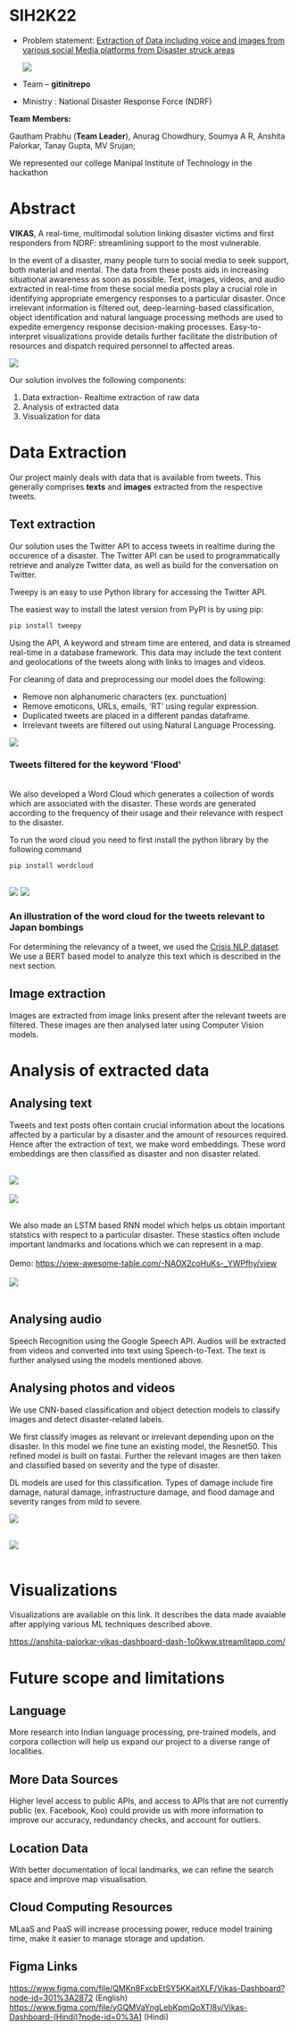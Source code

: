 # SIH2K22

- Problem statement: [Extraction of Data including voice and images from various social Media platforms from Disaster struck areas](https://vikas-066f8f.webflow.io/)

    <img src = "https://education21.in/wp-content/uploads/2022/02/sih.png">

- Team – <b>gitinitrepo</b>
- Ministry : National Disaster Response Force (NDRF)

<b>Team Members:</b>

Gautham Prabhu (<b>Team Leader</b>), Anurag Chowdhury, Soumya A R, Anshita Palorkar, Tanay Gupta, MV Srujan;

We represented our college Manipal Institute of Technology in the hackathon

# Abstract

<b>VIKAS</b>, A real-time, multimodal solution linking disaster victims and first responders from NDRF: streamlining support to the most vulnerable.

In the event of a disaster, many people turn to social media to seek support, both material and mental. The data from these posts aids in increasing situational awareness as soon as possible. Text, images, videos, and audio extracted in real-time from these social media posts play a crucial role in identifying appropriate emergency responses to a particular disaster. Once irrelevant information is filtered out, deep-learning-based classification, object identification and natural language processing methods are used to expedite emergency response decision-making
processes. Easy-to-interpret visualizations provide details further facilitate the distribution of resources and dispatch required personnel to affected areas.

<img src="https://i.imgur.com/78tP0Gk.png">



<br>

Our solution involves the following components:

1) Data extraction- Realtime extraction of raw data 
2) Analysis of extracted data
3) Visualization for data
   
# Data Extraction

Our project mainly deals with data that is available from tweets. This generally comprises <b>texts</b> and <b>images</b> extracted from the respective tweets.

## Text extraction
Our solution uses the Twitter API to access tweets in realtime during the occurence of a disaster. The Twitter API can be used to programmatically retrieve and analyze Twitter data, as well as build for the conversation on Twitter.

Tweepy is an easy to use Python library for accessing the Twitter API. 

The easiest way to install the latest version from PyPI is by using pip:

```bash
pip install tweepy
```

Using the API, A keyword and stream time are entered, and data is streamed real-time in a database framework. This data may include the text content and geolocations of the tweets along with links to images and videos.

For cleaning of data and preprocessing our model does the following:

- Remove non alphanumeric characters (ex. punctuation)
- Remove emoticons, URLs, emails, ‘RT’ using regular expression.
- Duplicated tweets are placed in a different pandas dataframe.
- Irrelevant tweets are filtered out using Natural Language Processing.

 <img src="https://i.imgur.com/q4BZpG0.png"> 

 ### Tweets filtered for the keyword 'Flood' 
<br>
We also developed a Word Cloud which generates a collection of words which are associated with the disaster. These words are generated according to the frequency of their usage and their relevance with respect to the disaster.<br>

To run the word cloud you need to first install the python library by the following command

    pip install wordcloud

<br>

<img src="https://i.imgur.com/wEtRtGh.png"> 


<img src="https://i.imgur.com/oLqYSNT.png"> 

### An illustration of the word cloud for the tweets relevant to Japan bombings 


For determining the relevancy of a tweet, we used the [Crisis NLP dataset](https://crisisnlp.qcri.org/). We use a BERT based model to analyze this text which is described in the next section.

## Image extraction

Images are extracted from image links present after the relevant tweets are filtered. These images are then analysed later using Computer Vision models.


# Analysis of extracted data


## Analysing text


Tweets and text posts often contain crucial information about the locations affected by a particular by a disaster and the amount of resources required. Hence after the extraction of text, we make word embeddings. These word embeddings are then classified as disaster and non disaster related.<br><br>

<img src="https://i.imgur.com/zOwCUQ6.jpg"> 
<br>
<br>
<img src="https://i.imgur.com/4Xm9jRQ.jpg"> 
<br>
<br>

We also made an LSTM based RNN model which helps us obtain important statstics with respect to a particular disaster. These stastics often include important landmarks and locations which we can represent in a map.
<br><br>
Demo: https://view-awesome-table.com/-NAOX2coHuKs-_YWPfhy/view
<br><br>
<img src="https://i.imgur.com/0b08Trq.jpg"> <br><br>



## Analysing audio

Speech Recognition using the Google Speech API. 
Audios will be extracted from videos and converted into text using Speech-to-Text. 
The text is further analysed using the models mentioned above.

## Analysing photos and videos

We use CNN-based classification and object detection models to classify images and detect disaster-related labels.

We first classify images as relevant or irrelevant depending upon on the disaster. In this model we fine tune an existing model, the Resnet50. This refined model is built on fastai.
Further the relevant images are then taken and classified based on severity and the type of disaster. 

DL models are used for this classification. Types of damage include fire damage, natural damage, infrastructure damage, and flood damage and severity ranges from mild to severe.

<img src="https://i.imgur.com/xUyJCeG.png"> <br><br>

<img src="https://i.imgur.com/JbDHIzW.png"> <br><br>


# Visualizations

Visualizations are available on this link. It describes the data made avaiable after applying various ML techniques described above.

https://anshita-palorkar-vikas-dashboard-dash-1o0kww.streamlitapp.com/

# Future scope and limitations

## Language
More research into Indian language processing, pre-trained models, and corpora collection will help us expand our project to a diverse range of localities.

## More Data Sources
Higher level access to public APIs, and access to APIs that are not currently public (ex. Facebook, Koo) could provide us with more information to improve our accuracy, redundancy checks, and account for outliers.

## Location Data
With better documentation of local landmarks, we can refine the search space and improve map visualisation.

## Cloud Computing Resources
MLaaS and PaaS will increase processing power, reduce model training time, make it easier to manage storage and updation.


## Figma Links
https://www.figma.com/file/QMKn8FxcbEtSY5KKajtXLF/Vikas-Dashboard?node-id=301%3A2872 (English)
https://www.figma.com/file/yGQMVaYngLebKpmQoXTl8y/Vikas-Dashboard-(Hindi)?node-id=0%3A1 (Hindi)
